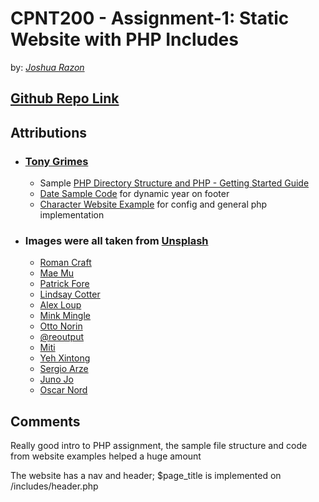 # CPNT200 - Assignment-1: Static Website with PHP Includes
by: [*Joshua Razon*](https://github.com/joshrazon)

## [Github Repo Link](https://github.com/joshrazon/cpnt200-a1)

## Attributions
- ### [Tony Grimes](https://github.com/acidtone)
  - Sample [PHP Directory Structure and PHP - Getting Started Guide](https://github.com/sait-wbdv/php-sample-code/blob/main/README.md)
  - [Date Sample Code](https://github.com/sait-wbdv/php-sample-code/blob/main/examples/phpsandbox/date.php) for dynamic year on footer
  - [Character Website Example](https://github.com/sait-wbdv/php-sample-code/tree/main/examples/characters/finished) for config and general php implementation

- ### Images were all taken from [Unsplash](https://unsplash.com/)
  - [Roman Craft](https://unsplash.com/photos/P8zDQz8Y2Vc) 
  - [Mae Mu](https://unsplash.com/photos/m9pzwmxm2rk) 
  - [Patrick Fore](https://unsplash.com/photos/m9qWesqRN0M)
  - [Lindsay Cotter](https://unsplash.com/photos/9J7sHieVFi0)
  - [Alex Loup](https://unsplash.com/photos/On2VseHUDXw)
  - [Mink Mingle](https://unsplash.com/photos/qZ5lPCPvdXE)
  - [Otto Norin](https://unsplash.com/photos/uG3Vu5TXKxE)
  - [@reoutput](https://unsplash.com/photos/-OkCYbvMljU)
  - [Miti](https://unsplash.com/photos/R1ql7fk3I1Y)
  - [Yeh Xintong](https://unsplash.com/photos/go3DT3PpIw4)
  - [Sergio Arze](https://unsplash.com/photos/wp3yOyh0xB4)
  - [Juno Jo](https://unsplash.com/photos/rwQRzT4-lSs)
  - [Oscar Nord](https://unsplash.com/photos/zOliwDYxxDg)

## Comments
Really good intro to PHP assignment, the sample file structure and code from website examples helped a huge amount

The website has a nav and header; $page_title is implemented on /includes/header.php